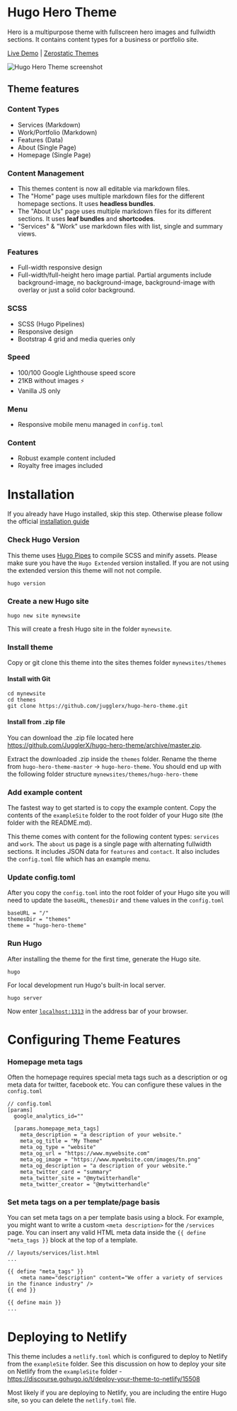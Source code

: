 # Hugo Hero Theme

Hero is a multipurpose theme with fullscreen hero images and fullwidth sections. It contains content types for a business or portfolio site.

[Live Demo](https://hugo-hero.netlify.com/) |
[Zerostatic Themes](https://www.zerostatic.io/theme/hugo-hero/)

![Hugo Hero Theme screenshot](https://github.com/JugglerX/hugo-hero-theme/blob/master/images/screenshot-full.jpg)

## Theme features

### Content Types

- Services (Markdown)
- Work/Portfolio (Markdown)
- Features (Data)
- About (Single Page)
- Homepage (Single Page)

### Content Management
- This themes content is now all editable via markdown files.
- The "Home" page uses multiple markdown files for the different homepage sections. It uses **headless bundles**.
- The "About Us" page uses multiple markdown files for its different sections. It uses **leaf bundles** and **shortcodes**.
- "Services" & "Work" use markdown files with list, single and summary views.

### Features

- Full-width responsive design
- Full-width/full-height hero image partial. Partial arguments include background-image, no background-image, background-image with overlay or just a solid color background.

### SCSS

- SCSS (Hugo Pipelines)
- Responsive design
- Bootstrap 4 grid and media queries only

### Speed

- 100/100 Google Lighthouse speed score
- 21KB without images ⚡
- Vanilla JS only

### Menu

- Responsive mobile menu managed in `config.toml`

### Content

- Robust example content included
- Royalty free images included

# Installation

If you already have Hugo installed, skip this step. Otherwise please follow the official [installation guide](https://gohugo.io/getting-started/installing/)

### Check Hugo Version

This theme uses [Hugo Pipes](https://gohugo.io/hugo-pipes/scss-sass/) to compile SCSS and minify assets. Please make sure you have the `Hugo Extended` version installed. If you are not using the extended version this theme will not not compile.

```
hugo version
```

### Create a new Hugo site

```
hugo new site mynewsite
```

This will create a fresh Hugo site in the folder `mynewsite`. 

### Install theme

Copy or git clone this theme into the sites themes folder `mynewsites/themes`

#### Install with Git

```
cd mynewsite
cd themes
git clone https://github.com/jugglerx/hugo-hero-theme.git
```

#### Install from .zip file

You can download the .zip file located here https://github.com/JugglerX/hugo-hero-theme/archive/master.zip.

Extract the downloaded  .zip inside the `themes` folder. Rename the theme from `hugo-hero-theme-master` -> `hugo-hero-theme`. You should end up with the following folder structure `mynewsites/themes/hugo-hero-theme`

### Add example content

The fastest way to get started is to copy the example content. Copy the contents of the `exampleSite` folder to the root folder of your Hugo site (the folder with the README.md). 

This theme comes with content for the following content types: `services` and `work`. The `about` us page is a single page with alternating fullwidth sections. It includes JSON data for `features` and `contact`. It also includes the `config.toml` file which has an example menu.

### Update config.toml

After you copy the `config.toml` into the root folder of your Hugo site you will need to update the `baseURL`, `themesDir` and `theme` values in the `config.toml`

```
baseURL = "/"
themesDir = "themes"
theme = "hugo-hero-theme"
```

### Run Hugo

After installing the theme for the first time, generate the Hugo site.

```
hugo
```

For local development run Hugo's built-in local server.

```
hugo server
```

Now enter [`localhost:1313`](http://localhost:1313) in the address bar of your browser.


# Configuring Theme Features

### Homepage meta tags

Often the homepage requires special meta tags such as a description or og meta data for twitter, facebook etc. You can configure these values in the `config.toml`

```
// config.toml
[params]
  google_analytics_id=""

  [params.homepage_meta_tags]
    meta_description = "a description of your website."
    meta_og_title = "My Theme"
    meta_og_type = "website"
    meta_og_url = "https://www.mywebsite.com"
    meta_og_image = "https://www.mywebsite.com/images/tn.png"
    meta_og_description = "a description of your website."
    meta_twitter_card = "summary"
    meta_twitter_site = "@mytwitterhandle"
    meta_twitter_creator = "@mytwitterhandle"
```

### Set meta tags on a per template/page basis

You can set meta tags on a per template basis using a block. For example, you might want to write a custom `<meta description>` for the `/services` page. You can insert any valid HTML meta data inside the `{{ define "meta_tags }}` block at the top of a template.

```
// layouts/services/list.html
...

{{ define "meta_tags" }}
    <meta name="description" content="We offer a variety of services in the finance industry" />
{{ end }}

{{ define main }}
...
```

# Deploying to Netlify

This theme includes a `netlify.toml` which is configured to deploy to Netlify from the `exampleSite` folder.  See this discussion on how to deploy your site on Netlify from the `exampleSite` folder - https://discourse.gohugo.io/t/deploy-your-theme-to-netlify/15508

Most likely if you are deploying to Netlify, you are including the entire Hugo site, so you can delete the `netlify.toml` file.



